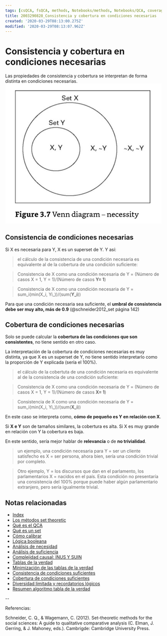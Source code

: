 ```yaml
---
tags: [csQCA, fsQCA, methods, Notebooks/methods, Notebooks/QCA, coverage, consistency, necessity]
title: 2003290828_Consistencia y cobertura en condiciones necesarias
created: '2020-03-29T08:13:00.275Z'
modified: '2020-03-29T08:13:07.962Z'
---
```


# Consistencia y cobertura en condiciones necesarias

Las propiedades de consistencia y cobertura se interpretan de forma distinta en condiciones necesarias.
![necesidad](2003241901_necessity.jpg)

## Consistencia de condiciones necesarias

Si X es necesaria para Y, X es un superset de Y. Y así:

> el cálculo de la consistencia de una condición necesaria es equivalente al de la cobertura de una condición suficiente:

> Consistencia de X como una condición necesaria de Y = (Número de casos X = 1, Y = 1)/(Número de casos **Y= 1**)

> Consistencia de X como una condición necesaria de Y = sum_i(min(X_i, Yi_))/(sum(**Y_i**))

Para que una condición necesaria sea suficiente, el **umbral de consistencia debe ser muy alto, más de 0.9** (@schneider2012_set página 142)

## Cobertura de condiciones necesarias

Solo se puede calcular la **cobertura de las condiciones que son consistentes**, no tiene sentido en otro caso.

La interpretación de la cobertura de condiciones necesarias es muy distinta, ya que X es un superset de Y, no tiene sentido interpretarlo como la proporción de Y explicada (sería el 100%).

> el cálculo de la cobertuta de una condición necesaria es equivalente al de la consistencia de una condición suficiente:

> Consistencia de X como una condición necesaria de Y = (Número de casos X = 1, Y = 1)/(Número de casos **X= 1**)

> Consistencia de X como una condición necesaria de Y = sum_i(min(X_i, Yi_))/(sum(**X_i**))

En este caso se interpreta como, **cómo de pequeño es Y en relación con X**. 

Si **X e Y** son de tamaños similares, la cobertura es alta. Si X es muy grande en relación con Y la cobertura es baja. 

En este sentido, sería mejor hablar de **relevancia** o de **no trivialidad**.

> un ejemplo, una condición necesaria para Y = ser un cliente satisfecho es X = ser persona, ahora bien, sería una condición trivial por completo.

> Otro ejemplo, Y = los discursos que dan en el parlamento, los parlamentarios X = nacidos en el país. Esta condición no presentaría una consistencia del 100% porque puede haber algún parlamentario extranjero, pero sería igualmente trivial.
 
 ## Notas relacionadas

- [Index](_2003101705_index.md)
- [Los métodos set theoretic](2003212003_set_theoretic_methods.md)
- [Qué es el QCA](2003212024_qca_descripcion.md)
- [Qué es un set](2003221713_setdefinition_qca.md)
- [Cómo calibrar](2003221733_calibracion_sets.md)
- [Lógica booleana](2003231138_operaciones_boleanas.md)
- [Análisis de necesidad](2003241901_condicionnecesidadqca.md)
- [Análisis de suficiencia](2003241628_analisissuficiencia_qca.md)
- [Complejidad causal: INUS Y SUIN](2003250705_causalcomplexity.md)
- [Tablas de la verdad](2003261610_minimizacion_tabladelaverdad.md)
- [Minimización de las tablas de la verdad](2003261610_minimizacion_tabladelaverdad.md)
- [Consistencia de condiciones suficientes](2003280813_consistencia_qca.md)
- [Cobertura de condiciones suficientes](2003280911_cobertura_solucionsuficiente.md)
- [Diversidad limitada y recordatorios lógicos](2003300812_diversidad_limitada_qca.md)
- [Resumen algoritmo tabla de la verdad](2003311642_resumen_algoritmo_tabla_verdad.md)

--

Referencias:

Schneider, C. Q., & Wagemann, C. (2012). Set-theoretic methods for the social sciences: A guide to qualitative comparative analysis (C. Elman, J. Gerring, & J. Mahoney, eds.). Cambrigde: Cambridge University Press.